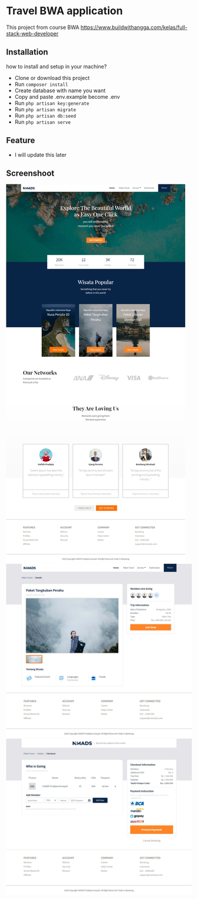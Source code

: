 # Travel BWA application
This project from course BWA https://www.buildwithangga.com/kelas/full-stack-web-developer

## Installation
how to install and setup in your machine?
  - Clone or download this project
  - Run `composer install`
  - Create database with name you want
  - Copy and paste .env.example become .env
  - Run `php artisan key:generate`
  - Run `php artisan migrate`
  - Run `php artisan db:seed`
  - Run `php artisan serve`

## Feature 
  - I will update this later

## Screenshoot
![web 1](./ss/web1.jpg)
![web 2](./ss/web2.jpg)
![web 3](./ss/web3.jpg)
